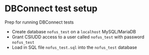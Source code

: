 # DBConnect test setup

Prep for running DBConnect tests
* Create database `nofus_test` on a `localhost` MySQL/MariaDB
* Grant CSIUDD access to a user called `nofus_test` with password `nofus_test`
* Load in SQL file `nofus_test.sql` into the `nofus_test` database
